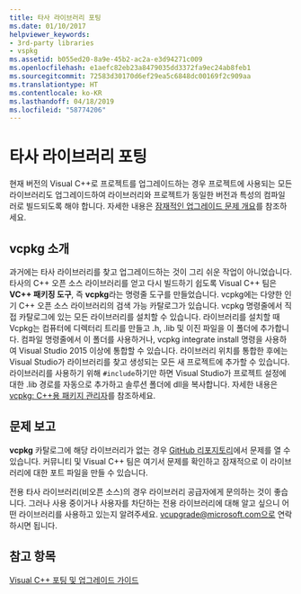 ```yaml
---
title: 타사 라이브러리 포팅
ms.date: 01/10/2017
helpviewer_keywords:
- 3rd-party libraries
- vspkg
ms.assetid: b055ed20-8a9e-45b2-ac2a-e3d94271c009
ms.openlocfilehash: e1aefc82eb23a8479035dd3372fa9ec24ab8feb1
ms.sourcegitcommit: 72583d30170d6ef29ea5c6848dc00169f2c909aa
ms.translationtype: HT
ms.contentlocale: ko-KR
ms.lasthandoff: 04/18/2019
ms.locfileid: "58774206"
---
```

# <a name="porting-third-party-libraries"></a>타사 라이브러리 포팅

현재 버전의 Visual C++로 프로젝트를 업그레이드하는 경우 프로젝트에 사용되는 모든 라이브러리도 업그레이드하여 라이브러리와 프로젝트가 동일한 버전과 특성의 컴파일러로 빌드되도록 해야 합니다. 자세한 내용은 [잠재적인 업그레이드 문제 개요](overview-of-potential-upgrade-issues-visual-cpp.md)를 참조하세요.

## <a name="introducing-vcpkg"></a>vcpkg 소개

과거에는 타사 라이브러리를 찾고 업그레이드하는 것이 그리 쉬운 작업이 아니었습니다. 타사의 C++ 오픈 소스 라이브러리를 얻고 다시 빌드하기 쉽도록 Visual C++ 팀은 **VC++ 패키징 도구**, 즉 **vcpkg**라는 명령줄 도구를 만들었습니다. vcpkg에는 다양한 인기 C++ 오픈 소스 라이브러리의 검색 가능 카탈로그가 있습니다. vcpkg 명령줄에서 직접 카탈로그에 있는 모든 라이브러리를 설치할 수 있습니다. 라이브러리를 설치할 때 Vcpkg는 컴퓨터에 디렉터리 트리를 만들고 .h, .lib 및 이진 파일을 이 폴더에 추가합니다. 컴파일 명령줄에서 이 폴더를 사용하거나, vcpkg integrate install 명령을 사용하여 Visual Studio 2015 이상에 통합할 수 있습니다. 라이브러리 위치를 통합한 후에는 Visual Studio가 라이브러리를 찾고 생성되는 모든 새 프로젝트에 추가할 수 있습니다. 라이브러리를 사용하기 위해 `#include`하기만 하면 Visual Studio가 프로젝트 설정에 대한 .lib 경로를 자동으로 추가하고 솔루션 폴더에 dll을 복사합니다. 자세한 내용은 [vcpkg: C++용 패키지 관리자](../build/vcpkg.md)를 참조하세요.

## <a name="reporting-issues"></a>문제 보고

**vcpkg** 카탈로그에 해당 라이브러리가 없는 경우 [GitHub 리포지토리](https://github.com/Microsoft/vcpkg/issues)에서 문제를 열 수 있습니다. 커뮤니티 및 Visual C++ 팀은 여기서 문제를 확인하고 잠재적으로 이 라이브러리에 대한 포트 파일을 만들 수 있습니다.

전용 타사 라이브러리(비오픈 소스)의 경우 라이브러리 공급자에게 문의하는 것이 좋습니다. 그러나 사용 중이거나 사용자를 차단하는 전용 라이브러리에 대해 알고 싶으니 어떤 라이브러리를 사용하고 있는지 알려주세요. vcupgrade@microsoft.com으로 연락하시면 됩니다.

## <a name="see-also"></a>참고 항목

[Visual C++ 포팅 및 업그레이드 가이드](visual-cpp-porting-and-upgrading-guide.md)
